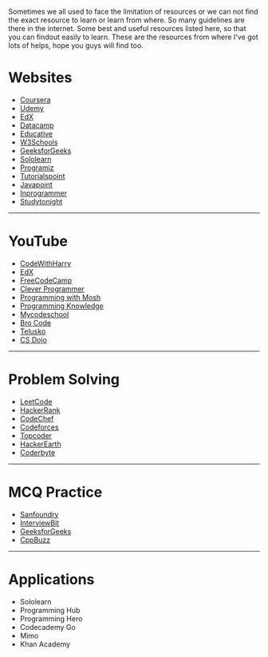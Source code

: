 Sometimes we all used to face the limitation of resources or we can not find the exact resource to learn or learn from where. So many guidelines are there in the internet. Some best and useful resources listed here, so that you can findout easily to learn. These are the resources from where I've got lots of helps, hope you guys will find too.

# Websites
- <a href="https://www.coursera.org">Coursera</a>
- <a href="https://www.udemy.com">Udemy</a>
- <a href="https://www.edx.org">EdX</a>
- <a href="https://www.datacamp.com">Datacamp</a>
- <a href="https://www.educative.io">Educative</a>
- <a href="https://www.w3schools.com">W3Schools</a>
- <a href="https://www.geeksforgeeks.org">GeeksforGeeks</a>
- <a href="https://www.sololern.com">Sololearn</a>
- <a href="https://www.programiz.com">Programiz</a>
- <a href="https://www.tutorialspoint.com">Tutorialspoint</a>
- <a href="https://www.javapoint.com">Javapoint</a>
- <a href="https://www.inprogrammer.com">Inprogrammer</a>
- <a href="https://www.studytonight.com">Studytonight</a>
---

# YouTube
- <a href='https://www.youtube.com/CodeWithHarry'>CodeWithHarry</a>
- <a href='https://www.youtube.com/edx'>EdX</a>
- <a href='https://www.youtube.com/@freecodecamp'>FreeCodeCamp</a>
- <a href='https://www.youtube.com/@CleverProgrammer'>Clever Programmer</a>
- <a href='https://www.youtube.com/@programmingwithmosh'>Programming with Mosh</a>
- <a href='https://www.youtube.com/@ProgrammingKnowledge'>Programming Knowledge</a>
- <a href='https://www.youtube.com/@mycodeschool'>Mycodeschool</a>
- <a href='https://www.youtube.com/@BroCodez'>Bro Code</a>
- <a href='https://www.youtube.com/@Telusko'>Telusko</a>
- <a href='https://www.youtube.com/@CSDojo'>CS Dojo</a>
---

# Problem Solving
- <a href="https://www.leetcode.com">LeetCode</a>
- <a href="https://www.hackerrank.com">HackerRank</a>
- <a href="https://www.codechef.com">CodeChef</a>
- <a href="https://www.codeforces.com">Codeforces</a>
- <a href="https://www.topcoder.com">Topcoder</a>
- <a href="https://www.hackerearth.com">HackerEarth</a>
- <a href="https://www.coderbyte.com">Coderbyte</a>
---

# MCQ Practice
- <a href="https://www.sanfoundry.com">Sanfoundry</a>
- <a href="https://www.interviewbit.com">InterviewBit</a>
- <a href="https://www.geeksforgeeks.org">GeeksforGeeks</a>
- <a href="https://www.cppbuzz.com">CppBuzz</a>
---

# Applications
- Sololearn
- Programming Hub
- Programming Hero
- Codecademy Go
- Mimo
- Khan Academy
